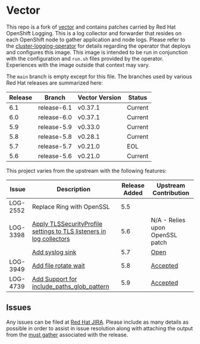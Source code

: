 # Vector

This repo is a fork of [vector](https://github.com/vectordotdev/vector) and contains patches carried by Red Hat OpenShift Logging. This is a log collector and forwarder that resides on each OpenShift node to gather application and node logs. Please refer to the [cluster-logging-operator](https://github.com/openshift/cluster-logging-operator) for details regarding the operator that deploys and configures this image. This image is intended to be run in conjunction with the configuration and `run.sh` files provided by the operator. Experiences with the image outside that context may vary.

The `main` branch is empty except for this file.  The branches used by various Red Hat releases are summarized here:

| Release | Branch | Vector Version | Status |
| --------|--------|----------------|--------|
| 6.1 | release-6.1 | v0.37.1 | Current |
| 6.0 | release-6.0 | v0.37.1 | Current |
| 5.9 | release-5.9 | v0.33.0 | Current |
| 5.8 | release-5.8 | v0.28.1 | Current |
| 5.7 | release-5.7 | v0.21.0 | EOL |
| 5.6 | release-5.6 | v0.21.0 | Current |

This project varies from the upstream with the following features:

| Issue | Description | Release Added | Upstream Contribution |
| ----- | ----------- |---------------|-----------------------|
|LOG-2552|Replace Ring with OpenSSL| 5.5 |  |
|LOG-3398|[Apply TLSSecurityProfile settings to TLS listeners in log collectors](https://github.com/ViaQ/vector/pull/129)| 5.6 | N/A - Relies upon OpenSSL patch |
||[Add syslog sink](https://github.com/ViaQ/vector/pull/133) |5.7| [Open](https://github.com/vectordotdev/vector/pull/17668) |
|LOG-3949|[Add file rotate wait](https://github.com/ViaQ/vector/pull/154)|5.8|[Accepted](https://github.com/vectordotdev/vector/pull/18904)|
|LOG-4739|[Add Support for include_paths_glob_pattern](https://github.com/ViaQ/vector/pull/167)|5.9|[Accepted](https://github.com/vectordotdev/vector/pull/19521)|

## Issues

Any issues can be filed at [Red Hat JIRA](https://issues.redhat.com). Please
include as many details as possible in order to assist in issue resolution along with attaching the output
from the [must gather](https://github.com/openshift/cluster-logging-operator/tree/master/must-gather) associated with the release.
